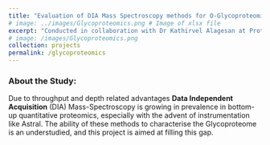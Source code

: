 ```yaml
---
title: "Evaluation of DIA Mass Spectroscopy methods for O-Glycoproteomics"
# image: ../images/Glycoproteomics.png # Image of xlsx file
excerpt: "Conducted in collaboration with Dr Kathirvel Alagesan at Proteomics Research Platform, Charpentier Lab (Nobel – 2020) at the Max Planck Unit for the Science of Pathogens" 
# image: /images/Glycoproteomics.png
collection: projects
permalink: /glycoproteomics
---
```


### About the Study:
Due to throughput and depth related advantages **Data Independent Acquisition** (DIA) Mass-Spectroscopy is growing in prevalence in bottom-up quantitative proteomics, especially with the advent of instrumentation like Astral. The ability of these methods to characterise the Glycoproteome is an understudied, and this project is aimed at filling this gap.